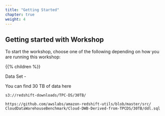 ```yaml
---
title: "Getting Started"
chapter: true
weight: 4
---
```


## Getting started with Workshop

To start the workshop, choose one of the following depending on how you are running this workshop:

{{% children  %}}

Data Set -

You can find 30 TB of data here 

```
s3://redshift-downloads/TPC-DS/30TB/
```

```
https://github.com/awslabs/amazon-redshift-utils/blob/master/src/ CloudDataWarehouseBenchmark/Cloud-DWB-Derived-from-TPCDS/30TB/ddl.sql   
```

